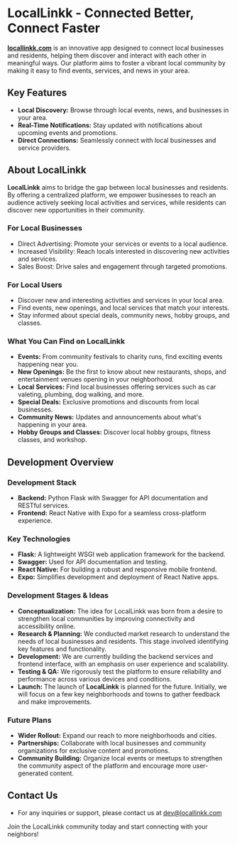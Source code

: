 # LocalLinkk - Connected Better, Connect Faster

**[locallinkk.com](http://locallinkk.com/)** is an innovative app designed to connect local businesses and residents, helping them discover and interact with each other in meaningful ways. Our platform aims to foster a vibrant local community by making it easy to find events, services, and news in your area.

## Key Features
- **Local Discovery:** Browse through local events, news, and businesses in your area.
- **Real-Time Notifications:** Stay updated with notifications about upcoming events and promotions.
- **Direct Connections:** Seamlessly connect with local businesses and service providers.

## About LocalLinkk
**LocalLinkk** aims to bridge the gap between local businesses and residents. By offering a centralized platform, we empower businesses to reach an audience actively seeking local activities and services, while residents can discover new opportunities in their community.

### For Local Businesses
- Direct Advertising: Promote your services or events to a local audience.
- Increased Visibility: Reach locals interested in discovering new activities and services.
- Sales Boost: Drive sales and engagement through targeted promotions.

### For Local Users
- Discover new and interesting activities and services in your local area.
- Find events, new openings, and local services that match your interests.
- Stay informed about special deals, community news, hobby groups, and classes.

### What You Can Find on LocalLinkk
- **Events:** From community festivals to charity runs, find exciting events happening near you.
- **New Openings:** Be the first to know about new restaurants, shops, and entertainment venues opening in your neighborhood.
- **Local Services:** Find local businesses offering services such as car valeting, plumbing, dog walking, and more.
- **Special Deals:** Exclusive promotions and discounts from local businesses.
- **Community News:** Updates and announcements about what's happening in your area.
- **Hobby Groups and Classes:** Discover local hobby groups, fitness classes, and workshop.

## Development Overview

### Development Stack
- **Backend:** Python Flask with Swagger for API documentation and RESTful services.
- **Frontend:** React Native with Expo for a seamless cross-platform experience.

### Key Technologies
- **Flask:** A lightweight WSGI web application framework for the backend.
- **Swagger:** Used for API documentation and testing.
- **React Native:** For building a robust and responsive mobile frontend.
- **Expo:** Simplifies development and deployment of React Native apps.

### Development Stages & Ideas
- **Conceptualization:** The idea for LocalLinkk was born from a desire to strengthen local communities by improving connectivity and accessibility online.
- **Research & Planning:** We conducted market research to understand the needs of local businesses and residents. This stage involved identifying key features and functionality.
- **Development:** We are currently building the backend services and frontend interface, with an emphasis on user experience and scalability.
- **Testing & QA:** We rigorously test the platform to ensure reliability and performance across various devices and conditions.
- **Launch:** The launch of **LocalLinkk** is planned for the future. Initially, we will focus on a few key neighborhoods and towns to gather feedback and make improvements.

### Future Plans
- **Wider Rollout:** Expand our reach to more neighborhoods and cities.
- **Partnerships:** Collaborate with local businesses and community organizations for exclusive content and promotions.
- **Community Building:** Organize local events or meetups to strengthen the community aspect of the platform and encourage more user-generated content.

## Contact Us
- For any inquiries or support, please contact us at dev@locallinkk.com

Join the LocalLinkk community today and start connecting with your neighbors!
